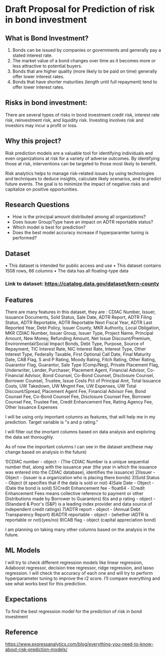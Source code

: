 # Draft Proposal for Prediction of risk in bond investment

## What is Bond Investment?
1)	Bonds can be issued by companies or governments and generally pay a stated interest rate.
2)	The market value of a bond changes over time as it becomes more or less attractive to potential buyers.
3)	Bonds that are higher quality (more likely to be paid on time) generally offer lower interest rates.
4)	Bonds that have shorter maturities (length until full repayment) tend to offer lower interest rates.


## Risks in bond investment: 
There are several types of risks in bond investment credit risk, interest rate risk, reinvestment risk, and liquidity risk. Investing involves risk and investors may incur a profit or loss.

## Why this project?
Risk prediction models are a valuable tool for identifying individuals and even organizations at risk for a variety of adverse outcomes. By identifying those at risk, interventions can be targeted to those most likely to benefit.

Risk analytics helps to manage risk-related issues by using technologies and techniques to deduce insights, calculate likely scenarios, and to predict future events. The goal is to minimize the impact of negative risks and capitalize on positive opportunities. 

## Research Questions 
+ How is the principal amount distributed among all organizations?
+ Does Issuer Group/Type have an impact on ADTR reportable status?
+ Which model is best for prediction?
+ Does the best model accuracy increase if hyperparamter tuning is performed? 

## Dataset
•	This dataset is intended for public access and use
•	This dataset contains 1508 rows, 66 columns
•	The data has all floating-type data

### Link to dataset: https://catalog.data.gov/dataset/kern-county

## Features
There are many features in this dataset, they are : CDIAC Number, Issuer, Issuance Documents, Sold Status, Sale Date, ADTR Report, ADTR Filing Status, ADTR Reportable, ADTR Reportable Next Fiscal Year, ADTR Last Reported Year, Debt Policy, Issuer County, MKR Authority, Local Obligation, MKR CDIAC Number, Issuer Group, Issuer Type, Project Name, Principal Amount, New Money, Refunding Amount, Net Issue Discount/Premium, Environmental/Social Impact Bonds, Debt Type, Purpose, Source of Repayment, TIC Interest Rate, NIC Interest Rate, Interest Type, Other Interest Type, Federally Taxable, First Optional Call Date, Final Maturity Date, CAB Flag, S and P Rating, Moody Rating, Fitch Rating, Other Rating, Guarantor Flag, Guarantor, Sale Type (Comp/Neg), Private Placement Flag, Underwriter, Lender, Purchaser, Placement Agent, Financial Advisor, Co-Financial Advisor, Bond Counsel, Co-Bond Counsel, Disclosure Counsel, Borrower Counsel, Trustee, Issue Costs Pct of Principal Amt, Total Issuance Costs, UW Takedown, UW Mngmt Fee, UW Expenses, UW Total Discount/Spread, Placement Agent Fee, Financial Advisor Fee, Bond Counsel Fee, Co-Bond Counsel Fee, Disclosure Counsel Fee, Borrower Counsel Fee, Trustee Fee, Credit Enhancement Fee, Rating Agency Fee, Other Issuance Expenses

I will be using only important columns as features, that will help me in my prediction. Target variable is "s and p rating."

I will filter out the imortant columns based on data analysis and exploring the data set thoroughly. 

As of now the important columns I can see in the dataset are(these may change based on analysis in the future)

1)CDIAC number - object - (The CDIAC Number is a unique sequential number that, along with the issuance year (the year in which the issuance was entered into the CDIAC database), identifies the issuance)
2)Issuer - Object - (issuer is a organization who is placing there bonds)
3)Sold Status - Object (it specifies that if the data is sold or not)
4)Sale Date - Object - (Date the bond is sold)
5)Credit Enhancement fee - float64 - (Credit Enhancement Fees means collective reference to payment or other Distributions made by Borrower to Guarantors)
6)s and p rating - object - (Standard & Poor's (S&P) is a leading index provider and data source of independent credit ratings)
7)ADTR report - object - (Annual Debt Transparency Report)
8)ADTR reportable - object - (whether iADTR is reportable or not)(yes/no)
9)CAB flag - object (capital appreciation bond)

I am planning on taking many other columns based on the analysis in the future. 

## ML Models 
I will try to check different regression models like linear regression, Adaboost regressor, decision tree regressor, ridge regression, and lasso regression. I will check the accuracy of each one and will try to perform hyperparameter tuning to improve the r2 score. I’ll compare everything and see what works best for this prediction.

## Expectations 
To find the best regression model for the prediction of risk in bond investment 

## Reference 
https://www.expressanalytics.com/blog/everything-you-need-to-know-about-risk-prediction-models/
